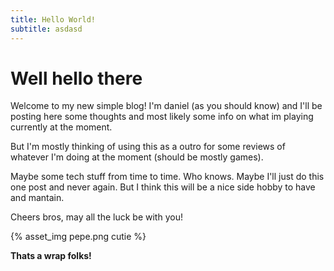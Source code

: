```yaml
---
title: Hello World!
subtitle: asdasd
---
```


# Well hello there

Welcome to my new simple blog! I'm daniel (as you should know) and I'll be posting here some thoughts and most likely some info on what im playing currently at the moment.

But I'm mostly thinking of using this as a outro for some reviews of whatever I'm doing at the moment (should be mostly games).

Maybe some tech stuff from time to time. Who knows. Maybe I'll just do this one post and never again. But I think this will be a nice side hobby to have and mantain.

Cheers bros, may all the luck be with you!

{% asset_img pepe.png cutie %}

**Thats a wrap folks!**
